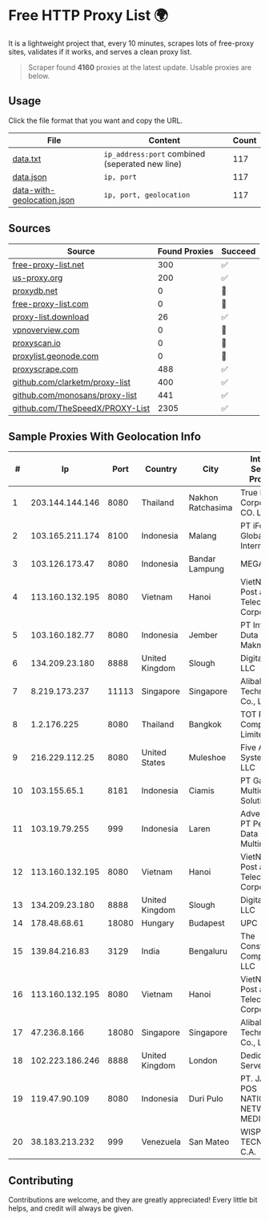 
# Free HTTP Proxy List 🌍

It is a lightweight project that, every 10 minutes, scrapes lots of free-proxy sites, validates if it works, and serves a clean proxy list.


> Scraper found **4160** proxies at the latest update. Usable proxies are below.

## Usage

Click the file format that you want and copy the URL.


|File|Content|Count|
|----|-------|-----|
|[data.txt](https://raw.githubusercontent.com/themiralay/Proxy-List-World/master/data.txt)|`ip_address:port` combined (seperated new line)|117|
|[data.json](https://raw.githubusercontent.com/themiralay/Proxy-List-World/master/data.json)|`ip, port`|117|
|[data-with-geolocation.json](https://raw.githubusercontent.com/themiralay/Proxy-List-World/master/data-with-geolocation.json)|`ip, port, geolocation`|117|

## Sources

|Source|Found Proxies|Succeed|
|------|-------------|-------|
|[free-proxy-list.net](https://free-proxy-list.net)|300|✅|
|[us-proxy.org](https://www.us-proxy.org)|200|✅|
|[proxydb.net](http://proxydb.net)|0|🚫|
|[free-proxy-list.com](https://free-proxy-list.com/?page=&port=&type%5B%5D=http&type%5B%5D=https&up_time=0&search=Search)|0|🚫|
|[proxy-list.download](https://www.proxy-list.download/HTTP)|26|✅|
|[vpnoverview.com](https://vpnoverview.com/privacy/anonymous-browsing/free-proxy-servers)|0|🚫|
|[proxyscan.io](https://www.proxyscan.io)|0|🚫|
|[proxylist.geonode.com](https://proxylist.geonode.com/api/proxy-list?limit=300&page=1&sort_by=lastChecked&sort_type=desc&protocols=http,https)|0|🚫|
|[proxyscrape.com](https://api.proxyscrape.com/v2/?request=displayproxies&protocol=http&timeout=10000&country=all&ssl=all&anonymity=all)|488|✅|
|[github.com/clarketm/proxy-list](https://raw.githubusercontent.com/clarketm/proxy-list/master/proxy-list-raw.txt)|400|✅|
|[github.com/monosans/proxy-list](https://raw.githubusercontent.com/monosans/proxy-list/main/proxies/http.txt)|441|✅|
|[github.com/TheSpeedX/PROXY-List](https://raw.githubusercontent.com/TheSpeedX/PROXY-List/master/http.txt)|2305|✅|


## Sample Proxies With Geolocation Info

|#|Ip|Port|Country|City|Internet Service Provider|
|-|--|----|-------|----|-------------------------|
|1|203.144.144.146|8080|Thailand|Nakhon Ratchasima|True Internet Corporation CO. Ltd.|
|2|103.165.211.174|8100|Indonesia|Malang|PT iForte Global Internet|
|3|103.126.173.47|8080|Indonesia|Bandar Lampung|MEGARAP|
|4|113.160.132.195|8080|Vietnam|Hanoi|VietNam Post and Telecom Corporation|
|5|103.160.182.77|8080|Indonesia|Jember|PT Internusa Duta Makmur|
|6|134.209.23.180|8888|United Kingdom|Slough|DigitalOcean, LLC|
|7|8.219.173.237|11113|Singapore|Singapore|Alibaba (US) Technology Co., Ltd.|
|8|1.2.176.225|8080|Thailand|Bangkok|TOT Public Company Limited|
|9|216.229.112.25|8080|United States|Muleshoe|Five Area Systems, LLC|
|10|103.155.65.1|8181|Indonesia|Ciamis|PT Galuh Multidata Solution|
|11|103.19.79.255|999|Indonesia|Laren|Advertise Via PT Persada Data Multimedia|
|12|113.160.132.195|8080|Vietnam|Hanoi|VietNam Post and Telecom Corporation|
|13|134.209.23.180|8888|United Kingdom|Slough|DigitalOcean, LLC|
|14|178.48.68.61|18080|Hungary|Budapest|UPC|
|15|139.84.216.83|3129|India|Bengaluru|The Constant Company, LLC|
|16|113.160.132.195|8080|Vietnam|Hanoi|VietNam Post and Telecom Corporation|
|17|47.236.8.166|18080|Singapore|Singapore|Alibaba (US) Technology Co., Ltd.|
|18|102.223.186.246|8888|United Kingdom|London|Dedicated Servers|
|19|119.47.90.109|8080|Indonesia|Duri Pulo|PT. JAWA POS NATIONAL NETWORK MEDIALINK|
|20|38.183.213.232|999|Venezuela|San Mateo|WISP TECNOGER, C.A.|



## Contributing

Contributions are welcome, and they are greatly appreciated! Every
little bit helps, and credit will always be given.

